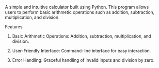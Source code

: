 A simple and intuitive calculator built using Python. This program allows users to perform basic arithmetic operations such as addition, subtraction, multiplication, and division.

Features
1. Basic Arithmetic Operations: Addition, subtraction, multiplication, and division.

2. User-Friendly Interface: Command-line interface for easy interaction.

3. Error Handling: Graceful handling of invalid inputs and division by zero.
